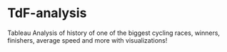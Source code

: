 # TdF-analysis
Tableau Analysis of history of one of the biggest cycling races, winners, finishers, average speed and more with visualizations!
